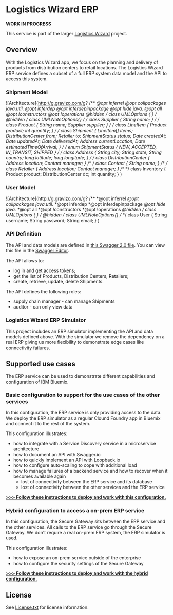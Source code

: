 # Logistics Wizard ERP

**WORK IN PROGRESS**

This service is part of the larger [Logistics Wizard](https://github.com/IBM-Bluemix/logistics-wizard) project.

## Overview

With the Logistics Wizard app, we focus on the planning and delivery of products from distribution centers to retail locations. The Logistics Wizard ERP service defines a subset of a full ERP system data model and the API to access this system.

### Shipment Model

![Architecture](http://g.gravizo.com/g?
  /**
   *@opt inferrel
   *@opt collpackages java.util.*
   *@opt inferdep
   *@opt inferdepinpackage
   *@opt hide java.*
   *@opt all
   *@opt !constructors
   *@opt !operations
   *@hidden
   */
  class UMLOptions {
  }
  /**
   *@hidden
   */
  class UMLNoteOptions{}
  /**
   */
  class Supplier {
    String name;
  }
  /**
   */
  class Product {
    String name;
    Supplier supplier;
  }
  /**
   */
  class LineItem {
    Product product;
    int quantity;
  }
  /**
   */
  class Shipment {
    LineItem[] items;
    DistributionCenter from;
    Retailer to;
    ShipmentStatus status;
    Date createdAt;
    Date updatedAt;
    Date deliveredAt;
    Address currentLocation;
    Date estimatedTimeOfArrival;
  }
  /**
   */
  enum ShipmentStatus {
    NEW, ACCEPTED, IN_TRANSIT, SHIPPED
  }
  /**
   */
  class Address {
    String city;
    String state;
    String country;
    long latitude;
    long longitude;
  }
  /**
   */
  class DistributionCenter {
    Address location;
    Contact manager;
  }
  /**
   */
  class Contact {
    String name;
  }
  /**
   */
  class Retailer {
    Address location;
    Contact manager;
  }
  /**
   */
  class Inventory {
    Product product;
    DistributionCenter dc;
    int quantity;
  }
)

### User Model

![Architecture](http://g.gravizo.com/g?
  /**
   *@opt inferrel
   *@opt collpackages java.util.*
   *@opt inferdep
   *@opt inferdepinpackage
   *@opt hide java.*
   *@opt all
   *@opt !constructors
   *@opt !operations
   *@hidden
   */
  class UMLOptions {
  }
  /**
   *@hidden
   */
  class UMLNoteOptions{}
  /**
   */
  class User {
    String username;
    String password;
    String email;
  }
)
### API Definition

The API and data models are defined in [this Swagger 2.0 file](spec.yaml). You can view this file in the [Swagger Editor](http://editor.swagger.io/#/?import=https://raw.githubusercontent.com/IBM-Bluemix/logistics-wizard-erp/master/spec.yaml
).

The API allows to:
* log in and get access tokens;
* get the list of Products, Distribution Centers, Retailers;
* create, retrieve, update, delete Shipments.

The API defines the following roles:
* supply chain manager - can manage Shipments
* auditor - can only view data

### Logistics Wizard ERP Simulator

This project includes an ERP simulator implementing the API and data models defined above. With the simulator we remove the dependency on a real ERP giving us more flexibility to demonstrate edge cases like connectivity failures.

## Supported use cases

The ERP service can be used to demonstrate different capabilities and configuration of IBM Bluemix.

### Basic configuration to support for the use cases of the other services

In this configuration, the ERP service is only providing access to the data. We deploy the ERP simulator as a regular Clound Foundry app in Bluemix and connect it to the rest of the system.

This configuration illustrates:
* how to integrate with a Service Discovery service in a microservice architecture
* how to document an API with Swagger.io
* how to quickly implement an API with Loopback.io
* how to configure auto-scaling to cope with additional load
* how to manage failures of a backend service and how to recover when it becomes available again
  * lost of connectivity between the ERP service and its database
  * lost of connectivity between the other services and the ERP service

[**>>> Follow these instructions to deploy and work with this configuration.**](README-BASIC.md)

### Hybrid configuration to access a on-prem ERP service

In this configuration, the Secure Gateway sits between the ERP service and the other services. All calls to the ERP service go through the Secure Gateway. We don't require a real on-prem ERP system, the ERP simulator is used.

This configuration illustrates:
* how to expose an on-prem service outside of the enterprise
* how to configure the security settings of the Secure Gateway

[**>>> Follow these instructions to deploy and work with the hybrid configuration.**](README-HYBRID.md)

## License

See [License.txt](License.txt) for license information.

[bluemix_signup_url]: https://console.ng.bluemix.net/?cm_mmc=GitHubReadMe
